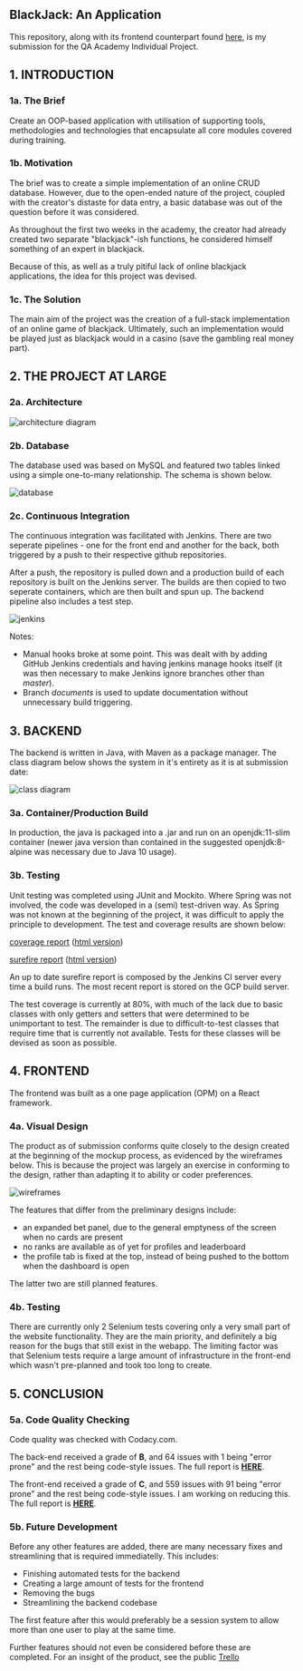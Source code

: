 ## BlackJack: An Application
This repository, along with its frontend counterpart found [here](https://github.com/Arcero1/blackjack-frontend),
is my submission for the QA Academy Individual Project.


## 1. INTRODUCTION
### 1a. The Brief
Create an OOP-based application with utilisation of supporting tools, methodologies and technologies that encapsulate all core modules covered during training.

### 1b. Motivation
The brief was to create a simple implementation of an online CRUD database. 
However, due to the open-ended nature of the project, coupled with 
the creator's distaste for data entry, a basic database was out of the question
before it was considered.
 
As throughout the first two weeks in the academy,
the creator had already created two separate "blackjack"-ish functions,
he considered himself something of an expert in blackjack.

Because of this, as well as a truly pitiful lack of online blackjack applications, 
the idea for this project was devised.

### 1c. The Solution
The main aim of the project was the creation of a full-stack implementation of an online game of blackjack.
Ultimately, such an implementation would be played just as blackjack would in a casino (save the gambling real money part).

## 2. THE PROJECT AT LARGE
### 2a. Architecture
![architecture diagram](docs/architecture.png)

### 2b. Database
The database used was based on MySQL and featured two tables linked using a simple one-to-many relationship. The schema is shown below.

![database](docs/database.png)

### 2c. Continuous Integration
The continuous integration was facilitated with Jenkins.
There are two seperate pipelines - one for the front end and another for the back, both triggered by a push to their respective github repositories.

After a push, the repository is pulled down and a production build of each repository is built on the Jenkins server. The builds are then copied to two seperate containers, which are then built and spun up. The backend pipeline also includes a test step.

![jenkins](docs/jenkins.png)

Notes:
* Manual hooks broke at some point. This was dealt with by adding GitHub Jenkins credentials and having jenkins manage hooks itself (it was then necessary to make Jenkins ignore branches other than *master*).
* Branch *documents* is used to update documentation without unnecessary build triggering.

## 3. BACKEND
The backend is written in Java, with Maven as a package manager. The class diagram below shows the system in it's entirety as it is at submission date:

![class diagram](docs/classdiagram.png)

### 3a. Container/Production Build
In production, the java is packaged into a .jar and run on an openjdk:11-slim container (newer java version than contained in the suggested openjdk:8-alpine was necessary due to Java 10 usage).

###  3b. Testing
Unit testing was completed using JUnit and Mockito. Where Spring was not involved, the code was developed in a (semi) test-driven way. As Spring was not known at the beginning of the project, it was difficult to apply the principle to development. The test and coverage results are shown below:

[coverage report](docs/reports/coverage/coverage-report.md)
([html version](docs/reports/coverage/coverage-report.html))

[surefire report](docs/reports/surefire/surefire-report.md)
([html version](docs/reports/surefire/surefire-report.html))

An up to date surefire report is composed by the Jenkins CI server every time a build runs. The most recent report is stored on the GCP build server.

The test coverage is currently at 80%, with much of the lack due to basic classes with only getters and setters that were determined to be unimportant to test. The remainder is due to difficult-to-test classes that require time that is currently not available. Tests for these classes will be devised as soon as possible.

## 4. FRONTEND
The frontend was built as a one page application (OPM) on a React framework.

### 4a. Visual Design
The product as of submission conforms quite closely to the design created at the beginning of the mockup process,
as evidenced by the wireframes below. This is because the project was largely an exercise in conforming to the design,
rather than adapting it to ability or coder preferences.

![wireframes](docs/wireframes.png)

The features that differ from the preliminary designs include:
* an expanded bet panel, due to the general emptyness of the screen when no cards are present
* no ranks are available as of yet for profiles and leaderboard
* the profile tab is fixed at the top, instead of being pushed to the bottom when the dashboard is open

The latter two are still planned features.

### 4b. Testing
There are currently only 2 Selenium tests covering only a very small part of the website functionality. They are the main priority, and definitely a big reason for the bugs that still exist in the webapp. The limiting factor was that Selenium tests require a large amount of infrastructure in the front-end which wasn't pre-planned and took too long to create.

## 5. CONCLUSION

### 5a. Code Quality Checking
Code quality was checked with Codacy.com. 

The back-end received a grade of **B**, and 64 issues with 1 being "error prone" and the rest being code-style issues. The full report is **[HERE](https://app.codacy.com/manual/Arcero1/blackjack-backend/dashboard?bid=14210518)**.

The front-end received a grade of **C**, and 559 issues with 91 being "error prone" and the rest being code-style issues. I am working on reducing this. The full report is **[HERE](https://app.codacy.com/manual/Arcero1/blackjack-frontend/dashboard?bid=14210519)**.


### 5b. Future Development
Before any other features are added, there are many necessary fixes and streamlining that is required immediatelly. This includes:
* Finishing automated tests for the backend
* Creating a large amount of tests for the frontend
* Removing the bugs 
* Streamlining the backend codebase

The first feature after this would preferably be a session system to allow more than one user to play at the same time.

Further features should not even be considered before these are completed. For an insight of the product, see the public [Trello](https://trello.com/b/x7tRWfsQ/blackjack)
